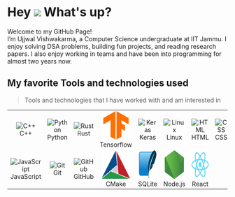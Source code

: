 # Hey <img src="https://emojis.slackmojis.com/emojis/images/1577305505/7373/hand_wave.gif?1577305505" width="50" /> What's up?

<p> Welcome to my GitHub Page! <br>
I’m Ujjwal Vishwakarma, a Computer Science undergraduate at IIT Jammu. I enjoy solving DSA problems, building fun projects, and reading research papers. I also enjoy working in teams and have been into programming for almost two years now. </p>

## My favorite Tools and technologies used 
<!-- C++, Python, Rust, Tensorflow, Keras, Linux, HTML, CSS, JS, Git, CMake, SQLite, Node, React -->

> Tools and technologies that I have worked with and am interested in

<table>
  <tr>
    <td align="center" width="96">
      <img src="https://techstack-generator.vercel.app/cpp-icon.svg" alt="C++" width="65" height="65" />
      <br>C++
    </td>
    <td align="center" width="96">
      <img src="https://techstack-generator.vercel.app/python-icon.svg" alt="Python" width="65" height="65" />
      <br>Python
    </td>
    <td align="center" width="96">
      <img src="https://upload.wikimedia.org/wikipedia/commons/thumb/d/d5/Rust_programming_language_black_logo.svg/2048px-Rust_programming_language_black_logo.svg.png" alt="Rust" width="65" height="65" style="filter: drop-shadow(0 0 4px #fff) drop-shadow(0 0 8px #fff);" />
      <br>Rust
    </td>
    <td align="center" width="96">
      <img src="https://raw.githubusercontent.com/devicons/devicon/master/icons/tensorflow/tensorflow-original.svg" alt="Tensorflow" width="65" height="65" />
      <br>Tensorflow
    </td>
    <td align="center" width="96">
      <img src="https://encrypted-tbn0.gstatic.com/images?q=tbn:ANd9GcSn3G7aNWlBFrxvcqPJlFkdUqQ3mSxFokba9g&s" alt="Keras" width="65" height="65" />
      <br>Keras
    </td>
    <td align="center" width="96">
      <img src="https://skillicons.dev/icons?i=linux" alt="Linux" width="48" height="48" />
      <br>Linux
    </td>
    <td align="center" width="96">
      <img src="https://skillicons.dev/icons?i=html" alt="HTML" width="48" height="48" />
      <br>HTML
    </td>
    <td align="center" width="96">
      <img src="https://skillicons.dev/icons?i=css" alt="CSS" width="48" height="48" />
      <br>CSS
    </td>
  </tr>
  <tr>
    <td align="center" width="96">
      <img src="https://techstack-generator.vercel.app/js-icon.svg" alt="JavaScript" width="65" height="65" />
      <br>JavaScript
    </td>
    <td align="center" width="96">
      <img src="https://skillicons.dev/icons?i=git" alt="Git" width="48" height="48" />
      <br>Git
    </td>
    <td align="center" width="96">
      <img src="https://techstack-generator.vercel.app/github-icon.svg" width="65" height="65" alt="GitHub" style="filter: drop-shadow(0 0 4px #fff) drop-shadow(0 0 8px #fff);" />
      <br>GitHub
    </td>
    <td align="center" width="96">
      <img src="https://raw.githubusercontent.com/devicons/devicon/master/icons/cmake/cmake-original.svg" alt="CMake" width="65" height="65" />
      <br>CMake
    </td>
    <td align="center" width="96">
      <img src="https://raw.githubusercontent.com/devicons/devicon/master/icons/sqlite/sqlite-original.svg" alt="SQLite" width="65" height="65" />
      <br>SQLite
    </td>
    <td align="center" width="96">
      <img src="https://raw.githubusercontent.com/devicons/devicon/master/icons/nodejs/nodejs-original.svg" alt="Node.js" width="65" height="65" />
      <br>Node.js
    </td>
    <td align="center" width="96">
      <img src="https://raw.githubusercontent.com/devicons/devicon/master/icons/react/react-original.svg" alt="React" width="65" height="65" />
      <br>React
    </td>
  </tr>
</table>
